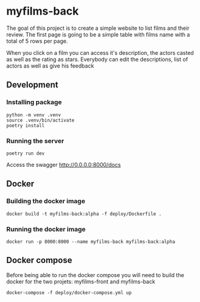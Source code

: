 # myfilms-back

The goal of this project is to create a simple website to list films and their review. 
The first page is going to be a simple table with films name with a total of 5 rows per page.

When you click on a film you can access it's description, the actors casted as well as the rating as stars.
Everybody can edit the descriptions, list of actors as well as give his feedback


## Development

### Installing package

```shell
python -m venv .venv
source .venv/bin/activate
poetry install
```

### Running the server

```shell
poetry run dev
```

Access the swagger
http://0.0.0.0:8000/docs

## Docker

### Building the docker image

```shell
docker build -t myfilms-back:alpha -f deploy/Dockerfile .
```

### Running the docker image

```shell
docker run -p 8000:8000 --name myfilms-back myfilms-back:alpha
```

## Docker compose

Before being able to run the docker compose you will need to build the docker for the two projets: myfilms-front and myfilms-back

```shell
docker-compose -f deploy/docker-compose.yml up
```
